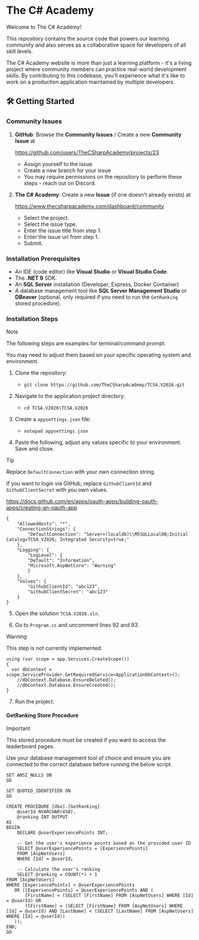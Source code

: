 # The C# Academy

Welcome to The C# Academy!

This repository contains the source code that powers our learning community and also serves as a collaborative space for developers of all skill levels.

The C# Academy website is more than just a learning platform - it's a living project where community members can practice real-world development skills. By contributing to this codebase, you'll experience what it's like to work on a production application maintained by multiple developers.

## 🛠️ Getting Started

### Community Issues

1. **GitHub**: Browse the **Community Issues** / Create a new **Community Issue** at

   https://github.com/users/TheCSharpAcademy/projects/23

   - Assign yourself to the issue
   - Create a new branch for your issue
   - You may require permissions on the repository to perform these steps - reach out on Discord.

2. **The C# Academy**: Create a new **Issue** (if one doesn't already exists) at

   https://www.thecsharpacademy.com/dashboard/community

   - Select the project.
   - Select the issue type.
   - Enter the issue title from step 1.
   - Enter the issue url from step 1.
   - Submit.

### Installation Prerequisites

- An IDE (code editor) like **Visual Studio** or **Visual Studio Code**.
- The **.NET 9** SDK.
- An **SQL Server** installation (Developer, Express, Docker Container)
- A database management tool like **SQL Server Management Studio** or **DBeaver** (optional, only required if you need to run the `GetRanking` stored procedure).

### Installation Steps

> [!NOTE]
> The following steps are examples for terminal/command prompt.
>
> You may need to adjust them based on your specific operating system and environment.

1. Clone the repository:

   - `git clone https://github.com/TheCSharpAcademy/TCSA.V2026.git`

2. Navigate to the application project directory:

   - `cd TCSA.V2026\TCSA.V2026`

3. Create a `appsettings.json` file:

   - `notepad appsettings.json`

4. Paste the following, adjust any values specific to your environment. Save and close.

> [!Tip]
> Replace `DefaultConnection` with your own connection string.
>
> If you want to login via GitHub, replace `GithubClientId` and `GithubClientSecret` with you own values.
>
> https://docs.github.com/en/apps/oauth-apps/building-oauth-apps/creating-an-oauth-app

```
{
    "AllowedHosts": "*",
    "ConnectionStrings": {
        "DefaultConnection": "Server=(localdb)\\MSSQLLocalDB;Initial Catalog=TCSA_V2026; Integrated Security=true;"
    },
    "Logging": {
        "LogLevel": {
        "Default": "Information",
        "Microsoft.AspNetCore": "Warning"
        }
    },
    "Values": {
        "GithubClientId": "abc123",
        "GithubClientSecret": "abc123"
    }
}
```

5. Open the solution `TCSA.V2026.sln`.

6. Go to `Program.cs` and uncomment lines 92 and 93:

> [!Warning]
> This step is not currently implemented.

```
using (var scope = app.Services.CreateScope())
{
  var dbContext = scope.ServiceProvider.GetRequiredService<ApplicationDbContext>();
    //dbContext.Database.EnsureDeleted();
    //dbContext.Database.EnsureCreated();
}
```

7. Run the project.

#### GetRanking Store Procedure

> [!IMPORTANT]  
> This stored procedure must be created if you want to access the leaderboard pages.
>
> Use your database management tool of choice and ensure you are connected to the correct database before running the below script.

```
SET ANSI_NULLS ON
GO

SET QUOTED_IDENTIFIER ON
GO

CREATE PROCEDURE [dbo].[GetRanking]
    @userId NVARCHAR(450),
    @ranking INT OUTPUT
AS
BEGIN
    DECLARE @userExperiencePoints INT;

    -- Get the user's experience points based on the provided user ID
    SELECT @userExperiencePoints = [ExperiencePoints]
    FROM [AspNetUsers]
    WHERE [Id] = @userId;

    -- Calculate the user's ranking
    SELECT @ranking = COUNT(*) + 1
FROM [AspNetUsers]
WHERE [ExperiencePoints] > @userExperiencePoints
   OR ([ExperiencePoints] = @userExperiencePoints AND (
       [FirstName] < (SELECT [FirstName] FROM [AspNetUsers] WHERE [Id] = @userId) OR
       ([FirstName] = (SELECT [FirstName] FROM [AspNetUsers] WHERE [Id] = @userId) AND [LastName] < (SELECT [LastName] FROM [AspNetUsers] WHERE [Id] = @userId))
   ));
END;
GO
```
